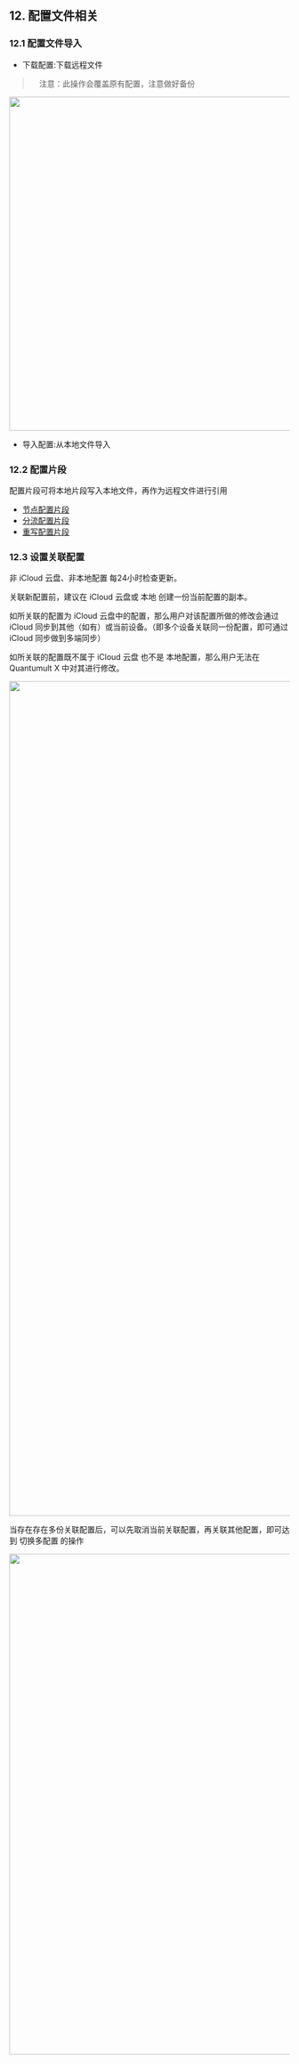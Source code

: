 ## 12. 配置文件相关

### 12.1 配置文件导入

  - 下载配置:下载远程文件
  >　注意：此操作会覆盖原有配置，注意做好备份
  
<img src="https://raw.githubusercontent.com/Repcz/Tool/X/QuantumultX/Photo/UI11-1.PNG" width="600">
  
  - 导入配置:从本地文件导入

### 12.2 配置片段

配置片段可将本地片段写入本地文件，再作为远程文件进行引用

- [节点配置片段](quantumutx/node.md?id=_222-配置片段添加)
- [分流配置片段](quantumutx/filter.md?id=_325-配置片段方式添加)
- [重写配置片段](quantumutx/rewrite.md?id=_713-配置片段添加)

### 12.3 设置关联配置

非 iCloud 云盘、非本地配置 每24小时检查更新。

关联新配置前，建议在 iCloud 云盘或 本地 创建一份当前配置的副本。

如所关联的配置为 iCloud 云盘中的配置，那么用户对该配置所做的修改会通过 iCloud 同步到其他（如有）或当前设备。（即多个设备关联同一份配置，即可通过 iCloud 同步做到多端同步）

如所关联的配置既不属于 iCloud 云盘 也不是 本地配置，那么用户无法在 Quantumult X 中对其进行修改。

<img src="https://raw.githubusercontent.com/Repcz/Tool/X/QuantumultX/Photo/UI11-2.PNG" width="1500">

当存在存在多份关联配置后，可以先取消当前关联配置，再关联其他配置，即可达到 切换多配置 的操作

<img src="https://raw.githubusercontent.com/Repcz/Tool/X/QuantumultX/Photo/UI11-3.PNG" width="900">

